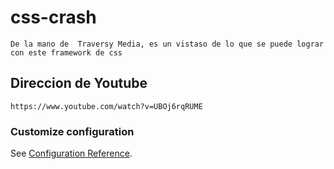 # css-crash

```
De la mano de  Traversy Media, es un vistaso de lo que se puede lograr con este framework de css
```
## Direccion de Youtube
```
https://www.youtube.com/watch?v=UBOj6rqRUME
```


### Customize configuration
See [Configuration Reference](https://cli.vuejs.org/config/).
